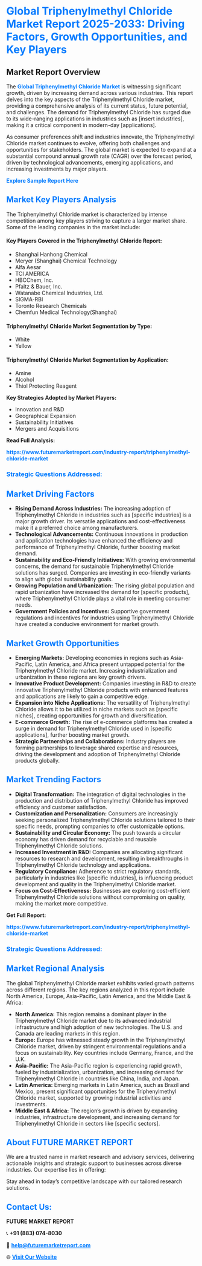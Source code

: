 <h1 style="color: #007BFF;">Global Triphenylmethyl Chloride Market Report 2025-2033: Driving Factors, Growth Opportunities, and Key Players</h1>

<section id="overview">
<h2>Market Report Overview</h2>
<p>The <a href="https://www.futuremarketreport.com/industry-report/triphenylmethyl-chloride-market" style="color: #007BFF; text-decoration: none;"><strong>Global Triphenylmethyl Chloride Market</strong></a> is witnessing significant growth, driven by increasing demand across various industries. This report delves into the key aspects of the Triphenylmethyl Chloride market, providing a comprehensive analysis of its current status, future potential, and challenges. The demand for Triphenylmethyl Chloride has surged due to its wide-ranging applications in industries such as [insert industries], making it a critical component in modern-day [applications].</p>
<p>As consumer preferences shift and industries innovate, the Triphenylmethyl Chloride market continues to evolve, offering both challenges and opportunities for stakeholders. The global market is expected to expand at a substantial compound annual growth rate (CAGR) over the forecast period, driven by technological advancements, emerging applications, and increasing investments by major players.</p>
</section>

<section id="overview">
<p><a href="https://www.futuremarketreport.com/request-sample/reportId=55016" style="color: #007BFF; text-decoration: none;"><strong>Explore Sample Report Here</strong></a></p>
</section>

<section id="key-players">
<h2 style="color: #007BFF;">Market Key Players Analysis</h2>
<p>The Triphenylmethyl Chloride market is characterized by intense competition among key players striving to capture a larger market share. Some of the leading companies in the market include:</p>
<h4>Key Players Covered in the Triphenylmethyl Chloride Report:</h4>
<ul><li>Shanghai Hanhong Chemical</li><li>Meryer (Shanghai) Chemical Technology</li><li>Alfa Aesar</li><li>TCI AMERICA</li><li>HBCChem, Inc.</li><li>Pfaltz &amp; Bauer, Inc.</li><li>Watanabe Chemical Industries, Ltd.</li><li>SIGMA-RBI</li><li>Toronto Research Chemicals</li><li>Chemfun Medical Technology(Shanghai)</li></ul>
<h4>Triphenylmethyl Chloride Market Segmentation by Type:</h4>
<ul><li>White</li><li>Yellow</li></ul>

<h4>Triphenylmethyl Chloride Market Segmentation by Application:</h4>
<ul><li>Amine</li><li>Alcohol</li><li>Thiol Protecting Reagent</li></ul>
<p><strong>Key Strategies Adopted by Market Players:</strong></p>
<ul>
<li>Innovation and R&D</li>
<li>Geographical Expansion</li>
<li>Sustainability Initiatives</li>
<li>Mergers and Acquisitions</li>
</ul>
</section>

<section>
<p><strong>Read Full Analysis: </strong></p><a href="https://www.futuremarketreport.com/industry-report/triphenylmethyl-chloride-market" style="color: #007BFF; text-decoration: none;"><strong>https://www.futuremarketreport.com/industry-report/triphenylmethyl-chloride-market</strong></a>
<h3 style="color: #007BFF;">Strategic Questions Addressed:</h3>
</section>

<section id="driving-factors">
<h2 style="color: #007BFF;">Market Driving Factors</h2>
<ul>
<li><strong>Rising Demand Across Industries:</strong> The increasing adoption of Triphenylmethyl Chloride in industries such as [specific industries] is a major growth driver. Its versatile applications and cost-effectiveness make it a preferred choice among manufacturers.</li>
<li><strong>Technological Advancements:</strong> Continuous innovations in production and application technologies have enhanced the efficiency and performance of Triphenylmethyl Chloride, further boosting market demand.</li>
<li><strong>Sustainability and Eco-Friendly Initiatives:</strong> With growing environmental concerns, the demand for sustainable Triphenylmethyl Chloride solutions has surged. Companies are investing in eco-friendly variants to align with global sustainability goals.</li>
<li><strong>Growing Population and Urbanization:</strong> The rising global population and rapid urbanization have increased the demand for [specific products], where Triphenylmethyl Chloride plays a vital role in meeting consumer needs.</li>
<li><strong>Government Policies and Incentives:</strong> Supportive government regulations and incentives for industries using Triphenylmethyl Chloride have created a conducive environment for market growth.</li>
</ul>
</section>

<section id="growth-opportunities">
<h2 style="color: #007BFF;">Market Growth Opportunities</h2>
<ul>
<li><strong>Emerging Markets:</strong> Developing economies in regions such as Asia-Pacific, Latin America, and Africa present untapped potential for the Triphenylmethyl Chloride market. Increasing industrialization and urbanization in these regions are key growth drivers.</li>
<li><strong>Innovative Product Development:</strong> Companies investing in R&D to create innovative Triphenylmethyl Chloride products with enhanced features and applications are likely to gain a competitive edge.</li>
<li><strong>Expansion into Niche Applications:</strong> The versatility of Triphenylmethyl Chloride allows it to be utilized in niche markets such as [specific niches], creating opportunities for growth and diversification.</li>
<li><strong>E-commerce Growth:</strong> The rise of e-commerce platforms has created a surge in demand for Triphenylmethyl Chloride used in [specific applications], further boosting market growth.</li>
<li><strong>Strategic Partnerships and Collaborations:</strong> Industry players are forming partnerships to leverage shared expertise and resources, driving the development and adoption of Triphenylmethyl Chloride products globally.</li>
</ul>
</section>

<section id="trending-factors">
<h2 style="color: #007BFF;">Market Trending Factors</h2>
<ul>
<li><strong>Digital Transformation:</strong> The integration of digital technologies in the production and distribution of Triphenylmethyl Chloride has improved efficiency and customer satisfaction.</li>
<li><strong>Customization and Personalization:</strong> Consumers are increasingly seeking personalized Triphenylmethyl Chloride solutions tailored to their specific needs, prompting companies to offer customizable options.</li>
<li><strong>Sustainability and Circular Economy:</strong> The push towards a circular economy has driven demand for recyclable and reusable Triphenylmethyl Chloride solutions.</li>
<li><strong>Increased Investment in R&D:</strong> Companies are allocating significant resources to research and development, resulting in breakthroughs in Triphenylmethyl Chloride technology and applications.</li>
<li><strong>Regulatory Compliance:</strong> Adherence to strict regulatory standards, particularly in industries like [specific industries], is influencing product development and quality in the Triphenylmethyl Chloride market.</li>
<li><strong>Focus on Cost-Effectiveness:</strong> Businesses are exploring cost-efficient Triphenylmethyl Chloride solutions without compromising on quality, making the market more competitive.</li>
</ul>
</section>

<section>
<p><strong>Get Full Report: </strong></p><a href="https://www.futuremarketreport.com/industry-report/triphenylmethyl-chloride-market" style="color: #007BFF; text-decoration: none;"><strong>https://www.futuremarketreport.com/industry-report/triphenylmethyl-chloride-market</strong></a>
<h3 style="color: #007BFF;">Strategic Questions Addressed:</h3>
</section>


<section id="regional-analysis">
<h2 style="color: #007BFF;">Market Regional Analysis</h2>
<p>The global Triphenylmethyl Chloride market exhibits varied growth patterns across different regions. The key regions analyzed in this report include North America, Europe, Asia-Pacific, Latin America, and the Middle East & Africa:</p>
<ul>
<li><strong>North America:</strong> This region remains a dominant player in the Triphenylmethyl Chloride market due to its advanced industrial infrastructure and high adoption of new technologies. The U.S. and Canada are leading markets in this region.</li>
<li><strong>Europe:</strong> Europe has witnessed steady growth in the Triphenylmethyl Chloride market, driven by stringent environmental regulations and a focus on sustainability. Key countries include Germany, France, and the U.K.</li>
<li><strong>Asia-Pacific:</strong> The Asia-Pacific region is experiencing rapid growth, fueled by industrialization, urbanization, and increasing demand for Triphenylmethyl Chloride in countries like China, India, and Japan.</li>
<li><strong>Latin America:</strong> Emerging markets in Latin America, such as Brazil and Mexico, present significant opportunities for the Triphenylmethyl Chloride market, supported by growing industrial activities and investments.</li>
<li><strong>Middle East & Africa:</strong> The region’s growth is driven by expanding industries, infrastructure development, and increasing demand for Triphenylmethyl Chloride in sectors like [specific sectors].</li>
</ul>
</section>

<footer>
<h2 style="color: #007BFF;">About FUTURE MARKET REPORT</h2>
<p>We are a trusted name in market research and advisory services, delivering actionable insights and strategic support to businesses across diverse industries. Our expertise lies in offering:</p>

<p>Stay ahead in today’s competitive landscape with our tailored research solutions.</p>

<h2 style="color: #007BFF;">Contact Us:</h2>
<p><strong>FUTURE MARKET REPORT</strong></p>
<p>📞 <strong>+91 (883) 074-8030</strong></p>
<p>📧 <strong><a href="mailto:help@futuremarketreport.com" style="color: #007BFF;">help@futuremarketreport.com</a></strong></p>
<p>🌐 <strong><a href="https://www.futuremarketreport.com/" style="color: #007BFF;">Visit Our Website</a></strong></p>
</footer>